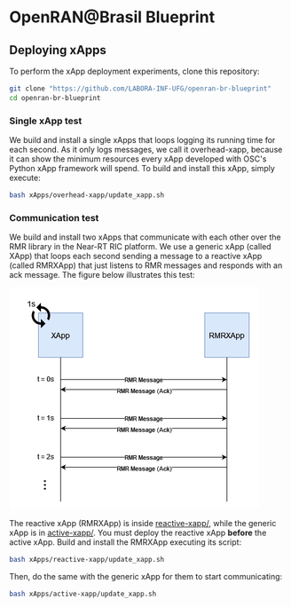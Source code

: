 # OpenRAN@Brasil Blueprint

## Deploying xApps

To perform the xApp deployment experiments, clone this repository:
```bash
git clone "https://github.com/LABORA-INF-UFG/openran-br-blueprint"
cd openran-br-blueprint
```

### Single xApp test
We build and install a single xApps that loops logging its running time for each second. As it only logs messages, we call it overhead-xapp, because it can show the minimum resources every xApp developed with OSC's Python xApp framework will spend. To build and install this xApp, simply execute:

```bash
bash xApps/overhead-xapp/update_xapp.sh
```

### Communication test
We build and install two xApps that communicate with each other over the RMR library in the Near-RT RIC platform. We use a generic xApp (called XApp) that loops each second sending a message to a reactive xApp (called RMRXApp) that just listens to RMR messages and responds with an ack message. The figure below illustrates this test:

![xApp test](figs/xapp_test.png)

The reactive xApp (RMRXApp) is inside [reactive-xapp/](../xApps/rmrxapp-test), while the generic xApp is in [active-xapp/](../xApps/xapp-test/). You must deploy the reactive xApp **before** the active xApp. Build and install the RMRXApp executing its script:
```bash
bash xApps/reactive-xapp/update_xapp.sh
```

Then, do the same with the generic xApp for them to start communicating:
```bash
bash xApps/active-xapp/update_xapp.sh
```
